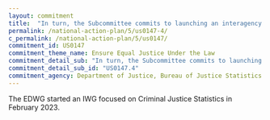```yaml
---
layout: commitment
title:  "In turn, the Subcommittee commits to launching an interagency working group on Criminal Justice Statistics with representatives from relevant offices across the Federal Gov- ernment. "
permalink: /national-action-plan/5/us0147-4/
c_permalink: /national-action-plan/5/us0147/
commitment_id: US0147
commitment_theme_name: Ensure Equal Justice Under the Law
commitment_detail_sub: "In turn, the Subcommittee commits to launching an interagency working group on Criminal Justice Statistics with representatives from relevant offices across the Federal Gov- ernment. "
commitment_detail_sub_id: "US0147.4"
commitment_agency: Department of Justice, Bureau of Justice Statistics
---
```


The EDWG started an IWG focused on Criminal Justice Statistics in February 2023.
